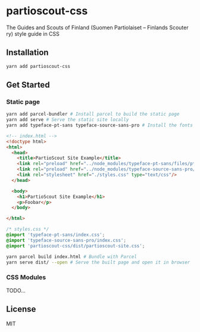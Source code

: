 # partioscout-css

The Guides and Scouts of Finland (Suomen Partiolaiset – Finlands Scouter ry) style guide in CSS

## Installation

```sh
yarn add partioscout-css
```

## Get Started

### Static page

```sh
yarn add parcel-bundler # Install parcel to build the static page
yarn add serve # Serve the static site locally
yarn add typeface-pt-sans typeface-source-sans-pro # Install the fonts
```

```html
<!-- index.html -->
<!doctype html>
<html>
  <head>
    <title>PartioScout Site Example</title>
    <link rel="preload" href="../node_modules/typeface-pt-sans/files/pt-sans-latin-400.woff2" as="font" type="font/woff2" crossorigin/>
    <link rel="preload" href="../node_modules/typeface-source-sans-pro/files/source-sans-pro-latin-900.woff2" as="font" type="font/woff2" crossorigin/>
    <link rel="stylesheet" href="./styles.css" type="text/css"/>
  </head>

  <body>
    <h1>PartioScout Site Example</h1>
    <p>Foobar</p>
  </body>

</html>
```

```css
/* styles.css */
@import 'typeface-pt-sans/index.css';
@import 'typeface-source-sans-pro/index.css';
@import 'partioscout-css/dist/partioscout-site.css';
```

```sh
yarn parcel build index.html # Bundle with Parcel
yarn serve dist/ --open # Serve the built page and open it in browser
```

### CSS Modules

TODO...

## License

MIT
